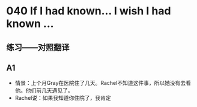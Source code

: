 # 040 If I had known... I wish I had known ...

练习——对照翻译
---- 
## A1 
- 情景：上个月Gray在医院住了几天。Rachel不知道这件事，所以她没有去看他。他们前几天遇见了。
- Rachel说：如果我知道你住院了，我肯定


